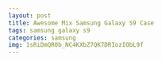 ```yaml
---
layout: post
title: Awesome Mix Samsung Galaxy S9 Case
tags: samsung galaxy s9
categories: samsung
img: 1sRiDmQR0b_NC4KXbZ7QK7DRIozIObL9f
---
```

